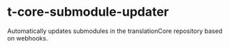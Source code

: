 # t-core-submodule-updater

Automatically updates submodules in the translationCore repository based on webhooks.
